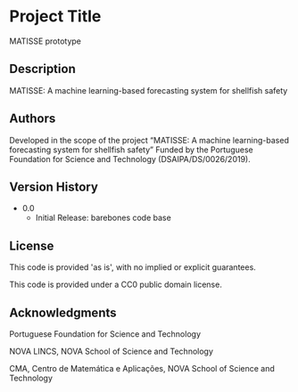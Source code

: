 # Project Title

MATISSE prototype

## Description

MATISSE: A machine learning-based forecasting system for shellfish safety

<!---
## Getting Started

### Dependencies

### Installing

### Executing program

## Help
-->

## Authors

Developed in the scope of the project
  “MATISSE: A machine learning-based forecasting system for shellfish safety”
Funded by the Portuguese Foundation for Science and Technology (DSAIPA/DS/0026/2019).

## Version History

* 0.0
    * Initial Release: barebones code base

## License

This code is provided 'as is', with no implied or explicit guarantees.

This code is provided under a CC0 public domain license.

## Acknowledgments

Portuguese Foundation for Science and Technology

NOVA LINCS, NOVA School of Science and Technology

CMA, Centro de Matemática e Aplicações, NOVA School of Science and Technology
